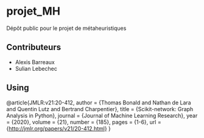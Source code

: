 # projet_MH
Dépôt public pour le projet de métaheuristiques

## Contributeurs
 - Alexis Barreaux
 - Sulian Lebechec

## Using
@article{JMLR:v21:20-412,
  author  = {Thomas Bonald and Nathan de Lara and Quentin Lutz and Bertrand Charpentier},
  title   = {Scikit-network: Graph Analysis in Python},
  journal = {Journal of Machine Learning Research},
  year    = {2020},
  volume  = {21},
  number  = {185},
  pages   = {1-6},
  url     = {http://jmlr.org/papers/v21/20-412.html}
}